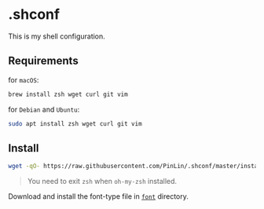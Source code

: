# .shconf

This is my shell configuration.

## Requirements

for `macOS`:

```sh
brew install zsh wget curl git vim
```

for `Debian` and `Ubuntu`:

```sh
sudo apt install zsh wget curl git vim
```

## Install

```sh
wget -qO- https://raw.githubusercontent.com/PinLin/.shconf/master/install.sh | bash
```
> You need to exit `zsh` when `oh-my-zsh` installed.

Download and install the font-type file in [`font`](https://github.com/PinLin/.shconf/master/font) directory.